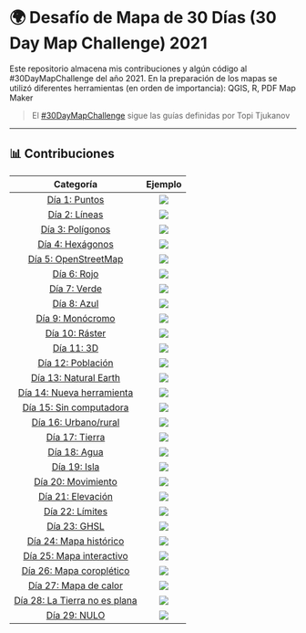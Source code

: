 # 🌍 Desafío de Mapa de 30 Días (30 Day Map Challenge) 2021

Este repositorio almacena mis contribuciones y algún código al #30DayMapChallenge del año 2021.
En la preparación de los mapas se utilizó diferentes herramientas (en orden de importancia): QGIS, R, PDF Map Maker 

> El [#30DayMapChallenge](https://github.com/tjukanovt/30DayMapChallenge) sigue las guías definidas por Topi Tjukanov

---

## 📊 Contribuciones

| Categoría             |  Ejemplo |
:-------------------------:|:-------------------------:
[Día 1: Puntos]()  |  ![](contribuciones/d01.png)
[Día 2: Líneas]()  |  ![](contribuciones/d02.png)
[Día 3: Polígonos]()  |  ![](contribuciones/d03.png)
[Día 4: Hexágonos]()  |  ![](contribuciones/d04.png)
[Día 5: OpenStreetMap]()  |  ![](contribuciones/d05.png)
[Día 6: Rojo]()  |  ![](contribuciones/d06.png)
[Día 7: Verde]()  |  ![](contribuciones/d07.png)
[Día 8: Azul]()  |  ![](contribuciones/d08.png)
[Día 9: Monócromo]()  |  ![](contribuciones/d09.png)
[Día 10: Ráster]()  |  ![](contribuciones/d10.png)
[Día 11: 3D](codigo/d11/sajama_raytracing.R)  |  ![](contribuciones/d11.png)
[Día 12: Población]()  |  ![](contribuciones/d12.png)
[Día 13: Natural Earth]()  |  ![](contribuciones/d13.jpeg)
[Día 14: Nueva herramienta]()  |  ![](contribuciones/d14.png)
[Día 15: Sin computadora]()  |  ![](contribuciones/d15.jpeg)
[Día 16: Urbano/rural]()  |  ![](contribuciones/d16.png)
[Día 17: Tierra]()  |  ![](contribuciones/d17.png)
[Día 18: Agua]()  |  ![](contribuciones/d18.png)
[Día 19: Isla]()  |  ![](contribuciones/d19.png)
[Día 20: Movimiento]()  |  ![](contribuciones/d20.png)
[Día 21: Elevación](notebooks/20_Movement.ipynb)  |  ![](contribuciones/d21.png)
[Día 22: Límites](notebooks/20_Movement.ipynb)  |  ![](contribuciones/d22.png)
[Día 23: GHSL](notebooks/20_Movement.ipynb)  |  ![](contribuciones/d23.png)
[Día 24: Mapa histórico](notebooks/20_Movement.ipynb)  |  ![](contribuciones/d24.jpeg)
[Día 25: Mapa interactivo](notebooks/20_Movement.ipynb)  |  ![](contribuciones/d25.jpeg)
[Día 26: Mapa coroplético](notebooks/20_Movement.ipynb)  |  ![](contribuciones/d26.png)
[Día 27: Mapa de calor](notebooks/20_Movement.ipynb)  |  ![](contribuciones/d27.png)
[Día 28: La Tierra no es plana](notebooks/20_Movement.ipynb)  |  ![](contribuciones/d28.jpeg)
[Día 29: NULO](notebooks/20_Movement.ipynb)  |  ![](contribuciones/d29.png)
